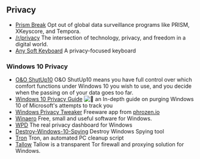 ## Privacy

  * [Prism Break](https://prism-break.org/en/) Opt out of global data surveillance programs like PRISM, XKeyscore, and Tempora.
  * [/r/privacy](https://www.reddit.com/r/privacy/) The intersection of technology, privacy, and freedom in a digital world.
  * [Any Soft Keyboard](https://github.com/AnySoftKeyboard/AnySoftKeyboard) A privacy-focused keyboard

### Windows 10 Privacy

  * [O&O ShutUp10](https://www.oo-software.com/en/shutup10) O&O ShutUp10 means you have full control over which comfort functions under Windows 10 you wish to use, and you decide when the passing on of your data goes too far.
  * [Windows 10 Privacy Guide](https://github.com/adolfintel/Windows10-Privacy) ![:star2:](/static/twemoji/1f31f.png) an In-depth guide on purging Windows 10 of Microsoft's attempts to track you
  * [Windows Privacy Tweaker](https://www.phrozen.io/freeware/windows-privacy-tweaker/) Freeware app from [phrozen.io](http://phrozen.io)
  * [Winaero](https://winaero.com/blog/about-us/) Free, small and useful software for Windows.
  * [WPD](https://wpd.app/) The real privacy dashboard for Windows
  * [Destroy-Windows-10-Spying](http://m.majorgeeks.com/files/details/destroy_windows_10_spying.html) Destroy Windows Spying tool
  * [Tron](https://www.reddit.com/r/TronScript) Tron, an automated PC cleanup script
  * [Tallow](https://github.com/basil00/TorWall) Tallow is a transparent Tor firewall and proxying solution for Windows.